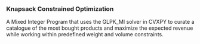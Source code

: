 ### Knapsack Constrained Optimization
A Mixed Integer Program that uses the GLPK_MI solver in CVXPY to curate a catalogue of the most bought products and maximize the expected revenue while working within predefined weight and volume constraints.
